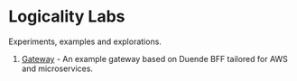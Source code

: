 # Logicality Labs

Experiments, examples and explorations.

1. [Gateway](gateway) - An example gateway based on Duende BFF tailored for AWS and microservices.